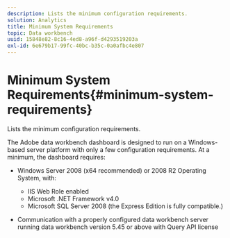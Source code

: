 ```yaml
---
description: Lists the minimum configuration requirements.
solution: Analytics
title: Minimum System Requirements
topic: Data workbench
uuid: 15848e82-8c16-4ed8-a96f-d4293519203a
exl-id: 6e679b17-99fc-40bc-b35c-0a0afbc4e807
---
```

# Minimum System Requirements{#minimum-system-requirements}

Lists the minimum configuration requirements.

The Adobe data workbench dashboard is designed to run on a Windows-based server platform with only a few configuration requirements. At a minimum, the dashboard requires:

* Windows Server 2008 (x64 recommended) or 2008 R2 Operating System, with:

    * IIS Web Role enabled 
    * Microsoft .NET Framework v4.0 
    * Microsoft SQL Server 2008 (the Express Edition is fully compatible.)

* Communication with a properly configured data workbench server running data workbench version 5.45 or above with Query API license
